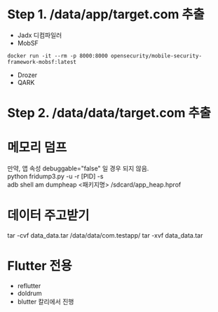 # Step 1. /data/app/target.com 추출
+ Jadx 디컴파일러
+ MobSF
```
docker run -it --rm -p 8000:8000 opensecurity/mobile-security-framework-mobsf:latest
```
+ Drozer
+ QARK

# Step 2. /data/data/target.com 추출

# 메모리 덤프
만약, 앱 속성 debuggable="false" 일 경우 되지 않음.<br>
python fridump3.py -u -r [PID] -s
<br>
adb shell am dumpheap <패키지명> /sdcard/app_heap.hprof

# 데이터 주고받기
tar -cvf data_data.tar /data/data/com.testapp/
tar -xvf data_data.tar

# Flutter 전용
+ reflutter
+ doldrum
+ blutter 칼리에서 진행
